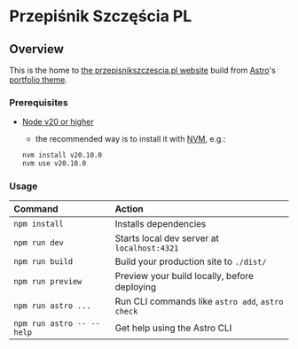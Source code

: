 # Przepiśnik Szczęścia PL

## Overview

This is the home to [the przepisnikszczescia.pl website](https://przepisnikszczescia.pl) build from
[Astro](https://astro.build/)'s [portfolio theme](https://astro.build/themes/details/portfolio/).

### Prerequisites

* [Node v20 or higher](https://nodejs.org/en/)
  * the recommended way is to install it with [NVM](https://github.com/nvm-sh/nvm), e.g.:

  ```bash
  nvm install v20.10.0
  nvm use v20.10.0
  ```

### Usage

| Command                   | Action                                           |
| :------------------------ | :----------------------------------------------- |
| `npm install`             | Installs dependencies                            |
| `npm run dev`             | Starts local dev server at `localhost:4321`      |
| `npm run build`           | Build your production site to `./dist/`          |
| `npm run preview`         | Preview your build locally, before deploying     |
| `npm run astro ...`       | Run CLI commands like `astro add`, `astro check` |
| `npm run astro -- --help` | Get help using the Astro CLI                     |
